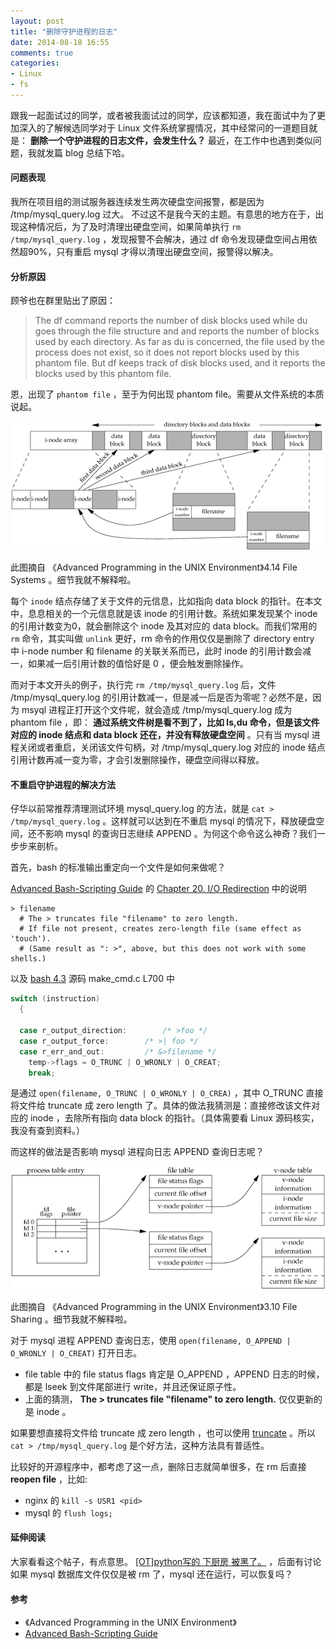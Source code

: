 ```yaml
---
layout: post
title: "删除守护进程的日志"
date: 2014-08-18 16:55
comments: true
categories: 
- Linux
- fs
---
```


跟我一起面试过的同学，或者被我面试过的同学，应该都知道，我在面试中为了更加深入的了解候选同学对于 Linux 文件系统掌握情况，其中经常问的一道题目就是： **删除一个守护进程的日志文件，会发生什么？** 最近，在工作中也遇到类似问题，我就发篇 blog 总结下哈。

#### 问题表现

我所在项目组的测试服务器连续发生两次硬盘空间报警，都是因为 /tmp/mysql_query.log 过大。
不过这不是我今天的主题。有意思的地方在于，出现这种情况后，为了及时清理出硬盘空间，如果简单执行 `rm /tmp/mysql_query.log` ，发现报警不会解决，通过 df 命令发现硬盘空间占用依然超90%，只有重启 mysql 才得以清理出硬盘空间，报警得以解决。

#### 分析原因

顾爷也在群里贴出了原因：

> The df command reports the number of disk blocks used while du goes through the
> file structure and and reports the number of blocks used by each directory.  As
> far as du is concerned, the file used by the process does not exist, so it does
> not report blocks used by this phantom file.  But df keeps track of disk blocks
> used, and it reports the blocks used by this phantom file.

恩，出现了 `phantom file` ，至于为何出现 phantom file。需要从文件系统的本质说起。

![Cylinder groups's i-nodes and data blocks in more detail](/images/inode.gif)

此图摘自 《Advanced Programming in the UNIX Environment》4.14 File Systems 。细节我就不解释啦。

每个 `inode` 结点存储了关于文件的元信息，比如指向 data block 的指针。在本文中，息息相关的一个元信息就是该 inode 的引用计数。系统如果发现某个 inode 的引用计数变为0，就会删除这个 inode 及其对应的 data block。而我们常用的 `rm` 命令，其实叫做 `unlink` 更好，rm 命令的作用仅仅是删除了 directory entry 中 i-node number  和 filename 的关联关系而已，此时 inode 的引用计数会减一，如果减一后引用计数的值恰好是 0 ，便会触发删除操作。

而对于本文开头的例子，执行完 `rm /tmp/mysql_query.log` 后，文件 /tmp/mysql_query.log 的引用计数减一，但是减一后是否为零呢？必然不是，因为 msyql 进程正打开这个文件呢，就会造成 /tmp/mysql_query.log 成为 phantom file ，即： **通过系统文件树是看不到了，比如 ls,du 命令，但是该文件对应的 inode 结点和 data block 还在，并没有释放硬盘空间** 。只有当 mysql 进程关闭或者重启，关闭该文件句柄，对 /tmp/mysql_query.log 对应的 inode 结点引用计数再减一变为零，才会引发删除操作，硬盘空间得以释放。

#### 不重启守护进程的解决方法

仔华以前常推荐清理测试环境 mysql_query.log 的方法，就是 `cat > /tmp/mysql_query.log` 。这样就可以达到在不重启 mysql 的情况下，释放硬盘空间，还不影响 mysql 的查询日志继续 APPEND 。为何这个命令这么神奇？我们一步步来剖析。

首先，bash 的标准输出重定向一个文件是如何来做呢？

[Advanced Bash-Scripting Guide](http://www.tldp.org/LDP/abs/html/) 的 [Chapter 20. I/O Redirection](http://www.tldp.org/LDP/abs/html/io-redirection.html) 中的说明

~~~ shell
> filename    
  # The > truncates file "filename" to zero length.
  # If file not present, creates zero-length file (same effect as 'touch').
  # (Same result as ": >", above, but this does not work with some shells.)
~~~
      
以及 [bash 4.3](https://ftp.gnu.org/pub/gnu/bash/bash-4.3.tar.gz) 源码 make_cmd.c L700 中 

~~~ C
switch (instruction)
  {

  case r_output_direction:        /* >foo */
  case r_output_force:        /* >| foo */
  case r_err_and_out:         /* &>filename */
    temp->flags = O_TRUNC | O_WRONLY | O_CREAT;
    break;
~~~

是通过 `open(filename, O_TRUNC | O_WRONLY | O_CREA)` ，其中 O_TRUNC 直接将文件给 truncate 成 zero length 了。具体的做法我猜测是：直接修改该文件对应的 inode ，去除所有指向 data block 的指针。（具体需要看 Linux 源码核实，我没有查到资料。）

而这样的做法是否影响 mysql 进程向日志 APPEND 查询日志呢？

![Kernel data structures for open files](/images/open-files.gif)

此图摘自 《Advanced Programming in the UNIX Environment》3.10 File Sharing 。细节我就不解释啦。

对于 mysql 进程 APPEND 查询日志，使用 `open(filename, O_APPEND | O_WRONLY | O_CREAT)` 打开日志。

* file table 中的 file status flags 肯定是 O_APPEND ，APPEND 日志的时候，都是 lseek 到文件尾部进行 write，并且还保证原子性。
* 上面的猜测， **The > truncates file "filename" to zero length.** 仅仅更新的是 inode 。

如果要想直接将文件给 truncate 成 zero length ，也可以使用 [truncate](http://linux.die.net/man/2/truncate) 。所以 `cat > /tmp/mysql_query.log` 是个好方法，这种方法具有普适性。

比较好的开源程序中，都考虑了这一点，删除日志就简单很多，在 rm 后直接 **reopen file** ，比如:

* nginx 的 `kill -s USR1 <pid>`
* mysql 的 `flush logs;`


#### 延伸阅读

大家看看这个帖子，有点意思。 [[OT]python写的 下厨房 被黑了。](https://groups.google.com/forum/#!msg/python-cn/i--6-0giwUk/n_RNDSzCv70J) ，后面有讨论如果 mysql 数据库文件仅仅是被 rm 了，mysql 还在运行，可以恢复吗？


#### 参考

* 《Advanced Programming in the UNIX Environment》
* [Advanced Bash-Scripting Guide](http://www.tldp.org/LDP/abs/html/)
